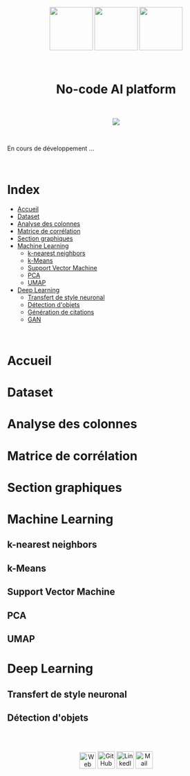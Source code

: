<p align="center">
  <img src="https://user-images.githubusercontent.com/63207451/141209252-a98cc392-8831-4fbe-af90-61cb7eee8264.png" height="100">
  <img src="https://user-images.githubusercontent.com/63207451/141207902-87510f35-c5f9-482a-8194-80b782a17f49.png" height="100">
  <img src="https://user-images.githubusercontent.com/63207451/141208795-3b0b5e6e-e014-4215-8ed2-fdd205ddfa41.png" height="100">
</p>

<br/>
<h1 align="center"> No-code AI platform </h1>
<br/>

<p align="center">
  <a href="https://share.streamlit.io/antonin-lfv/online_preprocessing_for_ml/main.py"><img src="https://static.streamlit.io/badges/streamlit_badge_black_white.svg"/></a>
  </p>

<br/>

En cours de développement ...

<br/>

# Index

- [Accueil](#Accueil)
- [Dataset](#Dataset)
- [Analyse des colonnes](#Analyse-des-colonnes)
- [Matrice de corrélation](#Matrice-de-corrélation)
- [Section graphiques](#Section-graphiques)
- [Machine Learning](#Machine-Learning)
  - [k-nearest neighbors](#k-nearest-neighbors)
  - [k-Means](#K-Means)
  - [Support Vector Machine](#Support-Vector-Machine)
  - [PCA](#PCA)
  - [UMAP](#UMAP)
- [Deep Learning](#Deep-Learning)
  - [Transfert de style neuronal](#Transfert-de-style-neuronal)
  - [Détection d'objets](#Détection-dobjets)
  - [Génération de citations](#Génération-de-citations)
  - [GAN](#GAN)


<br/>


# Accueil

# Dataset

# Analyse des colonnes

# Matrice de corrélation

# Section graphiques

# Machine Learning

## k-nearest neighbors

## k-Means

## Support Vector Machine

## PCA

## UMAP

# Deep Learning

## Transfert de style neuronal

## Détection d'objets



<br/>

<br/>

<p align="center">
    <a href="https://antonin-lfv.github.io" class="fancybox" ><img src="https://user-images.githubusercontent.com/63207451/127334786-f48498e4-7aa1-4fbd-b7b4-cd78b43972b8.png" title="Web Page" width="38" height="38"></a>
  <a href="https://github.com/antonin-lfv" class="fancybox" ><img src="https://user-images.githubusercontent.com/63207451/97302854-e484da80-1859-11eb-9374-5b319ca51197.png" title="GitHub" width="40" height="40"></a>
  <a href="https://www.linkedin.com/in/antonin-lefevre-565b8b141" class="fancybox" ><img src="https://user-images.githubusercontent.com/63207451/97303444-b2c04380-185a-11eb-8cfc-864c33a64e4b.png" title="LinkedIn" width="40" height="40"></a>
  <a href="mailto:antoninlefevre45@icloud.com" class="fancybox" ><img src="https://user-images.githubusercontent.com/63207451/97303543-cec3e500-185a-11eb-8adc-c1364e2054a9.png" title="Mail" width="40" height="40"></a>
</p>
